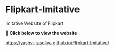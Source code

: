 # Flipkart-Imitative
Imitative Website of Flipkart

🔗 <b dir = "auto"> Click below to view the website</b>

 https://yashvi-jasoliya.github.io/Flipkart-Imitative/


